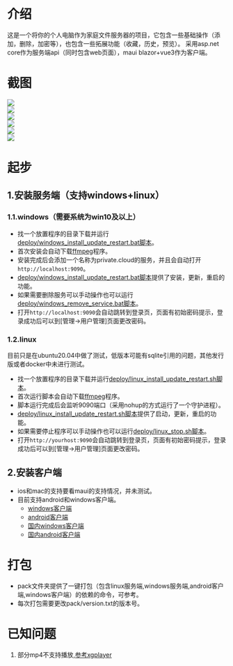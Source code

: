 # 介绍
这是一个将你的个人电脑作为家庭文件服务器的项目，它包含一些基础操作（添加，删除，加密等），也包含一些拓展功能（收藏，历史，预览）。
采用asp.net core作为服务端api（同时包含web页面），maui blazor+vue3作为客户端。

# 截图
<img src="https://gitee.com/developer333/private-cloud/raw/main/screenshot/login.png">
<br>
<img src="https://gitee.com/developer333/private-cloud/raw/main/screenshot/medialib.png">
<br>
<img src="https://gitee.com/developer333/private-cloud/raw/main/screenshot/file.png">
<br>
<img src="https://gitee.com/developer333/private-cloud/raw/main/screenshot/play.png">
<br>
<img src="https://gitee.com/developer333/private-cloud/raw/main/screenshot/user.png">
<br>
<img src="https://gitee.com/developer333/private-cloud/raw/main/screenshot/about.png">

# 起步

## 1.安装服务端（支持windows+linux）

### 1.1.windows（需要系统为win10及以上）
* 找一个放置程序的目录下载并运行[deploy/windows_install_update_restart.bat脚本](https://gitee.com/developer333/private-cloud/raw/main/deploy/windows_install_update_restart.bat)。
* 首次安装会自动下载[ffmpeg](https://gitee.com/developer333/private-cloud/releases/download/1.0/ffmpeg.windows.zip)程序。
* 安装完成后会添加一个名称为private.cloud的服务，并且会自动打开```http://localhost:9090```。
* [deploy/windows_install_update_restart.bat脚本](https://gitee.com/developer333/private-cloud/raw/main/deploy/windows_install_update_restart.bat)提供了安装，更新，重启的功能。
* 如果需要删除服务可以手动操作也可以运行[deploy/windows_remove_service.bat脚本](https://gitee.com/developer333/private-cloud/raw/main/deploy/windows_remove_service.bat)。
* 打开```http://localhost:9090```会自动跳转到登录页，页面有初始密码提示，登录成功后可以到[管理->用户管理]页面更改密码。

### 1.2.linux
目前只是在ubuntu20.04中做了测试，低版本可能有sqlite引用的问题，其他发行版或者docker中未进行测试。

* 找一个放置程序的目录下载并运行[deploy/linux_install_update_restart.sh脚本](https://gitee.com/developer333/private-cloud/raw/main/deploy/linux_install_update_restart.sh)。
* 首次运行脚本会自动下载[ffmpeg](https://gitee.com/developer333/private-cloud/releases/download/1.0/ffmpeg.linux.tar.xz)程序。
* 脚本运行完成后会监听9090端口（采用nohup的方式运行了一个守护进程）。
* [deploy/linux_install_update_restart.sh脚本](https://gitee.com/developer333/private-cloud/raw/main/deploy/windows_install_update_restart.sh)提供了启动，更新，重启的功能。
* 如果需要停止程序可以手动操作也可以运行[deploy/linux_stop.sh脚本](https://gitee.com/developer333/private-cloud/raw/main/deploy/linux_stop.sh)。
* 打开```http://yourhost:9090```会自动跳转到登录页，页面有初始密码提示，登录成功后可以到[管理->用户管理]页面更改密码。

## 2.安装客户端
* ios和mac的支持要看maui的支持情况，并未测试。
* 目前支持android和windows客户端。
    * [windows客户端](https://github.com/yibei333/private-cloud/releases/download/1.0/clients.privatecloud.win64.1.0.exe)
    * [android客户端](https://github.com/yibei333/private-cloud/releases/download/1.0/clients.privatecloud.android.1.0.apk)
    * [国内windows客户端](https://gitee.com/developer333/private-cloud/releases/download/1.0/clients.privatecloud.win64.1.0.exe)
    * [国内android客户端](https://gitee.com/developer333/private-cloud/releases/download/1.0/clients.privatecloud.android.1.0.apk)

# 打包
* pack文件夹提供了一键打包（包含linux服务端,windows服务端,android客户端,windows客户端）的依赖的命令，可参考。
* 每次打包需要更改pack/version.txt的版本号。

# 已知问题

1. 部分mp4不支持播放,[参考xgplayer](https://v3.h5player.bytedance.com/guide/extends/about_format.html)
